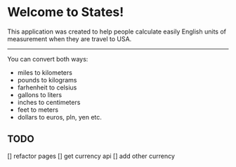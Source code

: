 # Welcome to States!

This application was created to help people calculate easily English units of measurement when they are travel to USA.
***
You can convert both ways:
- miles to kilometers
- pounds to kilograms
- farhenheit to celsius
- gallons to liters
- inches to centimeters
- feet to meters
- dollars to euros, pln, yen etc.

## TODO
[] refactor pages
[] get currency api
[] add other currency